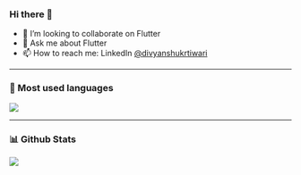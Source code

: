 ### Hi there 👋
<!---
<img src="https://komarev.com/ghpvc/?username=divyanshukrtiwari">
-->


- 👯 I’m looking to collaborate on Flutter
- 💬 Ask me about Flutter
- 📫 How to reach me: LinkedIn [@divyanshukrtiwari](https://linkedin.com/in/divyanshukrtiwari)

---

### :rocket:  Most used languages

<img src="https://github-readme-stats.vercel.app/api/top-langs/?username=divyanshukrtiwari&layout=compact&show_icons=true&icon_color=0066D7&text_color=daf7dc&bg_color=151515&hide_title=true">

---
### :bar_chart: Github Stats
<img src="https://github-readme-stats.vercel.app/api?username=divyanshukrtiwari&&show_icons=true&title_color=ffffff&icon_color=0066D7&text_color=daf7dc&bg_color=151515&hide_title=true">

